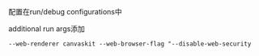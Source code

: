 

 配置在run/debug configurations中



additional run args添加

```
--web-renderer canvaskit --web-browser-flag "--disable-web-security
```







